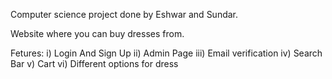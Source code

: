 Computer science project done by Eshwar and Sundar.

Website where you can buy dresses from.

Fetures:
  i) Login And Sign Up
  ii) Admin Page
  iii) Email verification
  iv) Search Bar
  v) Cart
  vi) Different options for dress
